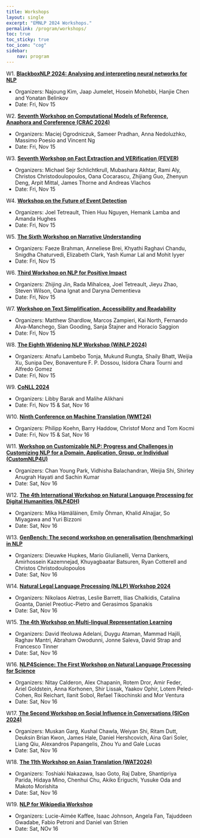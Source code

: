 ```yaml
---
title: Workshops
layout: single
excerpt: "EMNLP 2024 Workshops."
permalink: /program/workshops/
toc: true
toc_sticky: true
toc_icon: "cog" 
sidebar: 
    nav: program
---
```


W1. **[BlackboxNLP 2024: Analysing and interpreting neural networks for NLP](https://blackboxnlp.github.io/)** 
* Organizers: Najoung Kim, Jaap Jumelet, Hosein Mohebbi, Hanjie Chen and Yonatan Belinkov
* Date: Fri, Nov 15

W2. **[Seventh Workshop on Computational Models of Reference, Anaphora and Coreference (CRAC 2024)](https://sites.google.com/view/crac2024/)** 
* Organizers: Maciej Ogrodniczuk, Sameer Pradhan, Anna Nedoluzhko, Massimo Poesio and Vincent Ng
* Date: Fri, Nov 15

W3. **[Seventh Workshop on Fact Extraction and VERification (FEVER)](https://fever.ai/workshop.html)** 
* Organizers: Michael Sejr Schlichtkrull, Mubashara Akhtar, Rami Aly, Christos Christodoulopoulos, Oana Cocarascu, Zhijiang Guo, Zhenyun Deng, Arpit Mittal, James Thorne and Andreas Vlachos
* Date: Fri, Nov 15

W4. **[Workshop on the Future of Event Detection](https://future-of-event-detection.github.io/)** 
* Organizers: Joel Tetreault, Thien Huu Nguyen, Hemank Lamba and Amanda Hughes
* Date: Fri, Nov 15

W5. **[The Sixth Workshop on Narrative Understanding](https://sites.google.com/cs.stonybrook.edu/wnu2024)** 
* Organizers: Faeze Brahman, Anneliese Brei, Khyathi Raghavi Chandu, Snigdha Chaturvedi, Elizabeth Clark, Yash Kumar Lal and Mohit Iyyer
* Date: Fri, Nov 15

W6. **[Third Workshop on NLP for Positive Impact](https://sites.google.com/view/nlp4positiveimpact)** 
* Organizers: Zhijing Jin, Rada Mihalcea, Joel Tetreault, Jieyu Zhao, Steven Wilson, Oana Ignat and Daryna Dementieva
* Date: Fri, Nov 15

W7. **[Workshop on Text Simplification, Accessibility and Readability](https://tsar-workshop.github.io/)** 
* Organizers: Matthew Shardlow, Marcos Zampieri, Kai North, Fernando Alva-Manchego, Sian Gooding, Sanja Štajner and Horacio Saggion
* Date: Fri, Nov 15

W8. **[The Eighth Widening NLP Workshop (WiNLP 2024)](https://www.winlp.org/winlp-2024-workshop/)** 
* Organizers: Atnafu Lambebo Tonja, Mukund Rungta, Shaily Bhatt, Weijia Xu, Sunipa Dev, Bonaventure F. P. Dossou, Isidora Chara Tourni and Alfredo Gomez
* Date: Fri, Nov 15

W9. **[CoNLL 2024](https://conll.org/)** 
* Organizers: Libby Barak and Malihe Alikhani
* Date: Fri, Nov 15 & Sat, Nov 16

W10. **[Ninth Conference on Machine Translation (WMT24)](https://www2.statmt.org/wmt24/)** 
* Organizers: Philipp Koehn, Barry Haddow, Christof Monz and Tom Kocmi
* Date: Fri, Nov 15 & Sat, Nov 16

W11. **[Workshop on Customizable NLP: Progress and Challenges in Customizing NLP for a Domain, Application, Group, or Individual (CustomNLP4U)](https://customnlp4u-24.github.io/)** 
* Organizers: Chan Young Park, Vidhisha Balachandran, Weijia Shi, Shirley Anugrah Hayati and Sachin Kumar
* Date: Sat, Nov 16

W12. **[The 4th International Workshop on Natural Language Processing for Digital Humanities (NLP4DH)](https://www.nlp4dh.com/nlp4dh-2024)** 
* Organizers: Mika Hämäläinen, Emily Öhman, Khalid Alnajjar, So Miyagawa and Yuri Bizzoni
* Date: Sat, Nov 16

W13. **[GenBench: The second workshop on generalisation (benchmarking) in NLP](https://genbench.org/workshop/)** 
* Organizers: Dieuwke Hupkes, Mario Giulianelli, Verna Dankers, Amirhossein Kazemnejad, Khuyagbaatar Batsuren, Ryan Cotterell and Christos Christodoulopoulos
* Date: Sat, Nov 16

W14. **[Natural Legal Language Processing (NLLP) Workshop 2024](https://nllpw.org/workshop/)** 
* Organizers: Nikolaos Aletras, Leslie Barrett, Ilias Chalkidis, Catalina Goanta, Daniel Preotiuc-Pietro and Gerasimos Spanakis
* Date: Sat, Nov 16

W15. **[The 4th Workshop on Multi-lingual Representation Learning](https://sigtyp.github.io/ws2024-mrl.html)** 
* Organizers: David Ifeoluwa Adelani, Duygu Ataman, Mammad Hajili, Raghav Mantri, Abraham Owodunni, Jonne Saleva, David Strap and Francesco Tinner
* Date: Sat, Nov 16

W16. **[NLP4Science: The First Workshop on Natural Language Processing for Science](https://sites.google.com/view/nlp4science/home)** 
* Organizers: Nitay Calderon, Alex Chapanin, Rotem Dror, Amir Feder, Ariel Goldstein, Anna Korhonen, Shir Lissak, Yaakov Ophir,  Lotem Peled-Cohen, Roi Reichart, Ilanit Sobol, Refael Tikochinski and Mor Ventura
* Date: Sat, Nov 16

W17. **[The Second Workshop on Social Influence in Conversations (SICon 2024)](https://sites.google.com/view/sicon2024/home)** 
* Organizers: Muskan Garg, Kushal Chawla, Weiyan Shi, Ritam Dutt, Deuksin Brian Kwon, James Hale, Daniel Hershcovich, Aina Gari Soler, Liang Qiu, Alexandros Papangelis, Zhou Yu and Gale Lucas
* Date: Sat, Nov 16

W18. **[The 11th Workshop on Asian Translation (WAT2024)](https://lotus.kuee.kyoto-u.ac.jp/WAT/WAT2024/index.html)** 
* Organizers: Toshiaki Nakazawa, Isao Goto, Raj Dabre, Shantipriya Parida, Hidaya Mino, Chenhui Chu, Akiko Eriguchi, Yusuke Oda  and Makoto Morishita
* Date: Sat, Nov 16

W19. **[NLP for Wikipedia Workshop](https://meta.wikimedia.org/wiki/NLP_for_Wikipedia_(EMNLP_2024))** 
* Organizers: Lucie-Aimée Kaffee, Isaac Johnson, Angela Fan, Tajuddeen Gwadabe, Fabio Petroni and Daniel van Strien
* Date: Sat, NOv 16
